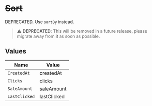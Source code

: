 # ~~Sort~~

DEPRECATED. Use `sortBy` instead.

> :warning: **DEPRECATED**: This will be removed in a future release, please migrate away from it as soon as possible.


## Values

| Name          | Value         |
| ------------- | ------------- |
| `CreatedAt`   | createdAt     |
| `Clicks`      | clicks        |
| `SaleAmount`  | saleAmount    |
| `LastClicked` | lastClicked   |